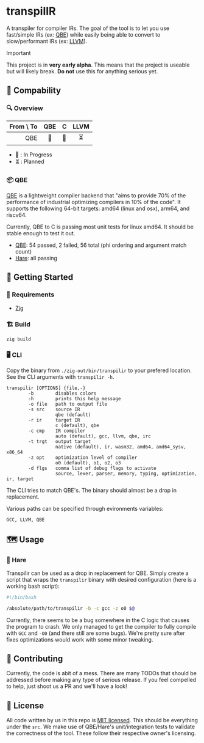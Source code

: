 # transpilIR

A transpiler for compiler IRs. The goal of the tool is to let you use fast/simple IRs (ex: [QBE](https://c9x.me/compile/)) while easily being able to convert to slow/performant IRs (ex: [LLVM](https://llvm.org/)).

> [!IMPORTANT]
> This project is in **very early alpha**. This means that the project is useable but will likely break. **Do not** use this for anything serious yet.

## 🧩 Compability

### 🔍 Overview

| From  \ To | QBE    | C | LLVM |
|-----------:|:------:|:-:|:----:|
| QBE        | 🚧     |🚧 | ⏳   |

- 🚧 : In Progress
- ⏳ : Planned

### 📦 QBE

[QBE](https://c9x.me/compile/) is a lightweight compiler backend that "aims to provide 70% of the performance of industrial optimizing compilers in 10% of the code". It supports the following 64-bit targets: amd64 (linux and osx), arm64, and riscv64.

Currently, QBE to C is passing most unit tests for linux amd64. It should be stable enough to test it out.

- [QBE](https://c9x.me/compile/): 54 passed, 2 failed, 56 total (phi ordering and argument match count)
- [Hare](https://harelang.org/): all passing

## 🚩 Getting Started

### 📘 Requirements

- [Zig](https://ziglang.org/)

### 🏗 Build

```
zig build
```

### 🖥 CLI

Copy the binary from `./zig-out/bin/transpilir` to your prefered location. See the CLI arguments with `transpilir -h`.

```
transpilir [OPTIONS] {file,-}
        -b        disables colors
        -h        prints this help message
        -o file   path to output file
        -s src    source IR
                  qbe (default)
        -r ir     target IR
                  c (default), qbe
        -c cmp    IR compiler
                  auto (default), gcc, llvm, qbe, irc
        -t trgt   output target
                  native (default), ir, wasm32, amd64, amd64_sysv, x86_64
        -z opt    optimization level of compiler
                  o0 (default), o1, o2, o3
        -d flgs   comma list of debug flags to activate
                  source, lexer, parser, memory, typing, optimization, ir, target
```

The CLI tries to match QBE's. The binary should almost be a drop in replacement.

Various paths can be specified through evironments variables:

```
GCC, LLVM, QBE
```

## 🗺 Usage

### 🐇 Hare

Transpilir can be used as a drop in replacement for QBE. Simply create a script that wraps the `transpilir` binary with desired configuration (here is a working bash script):

```bash
#!/bin/bash

/absolute/path/to/transpilir -b -c gcc -z o0 $@
```

Currently, there seems to be a bug somewhere in the C logic that causes the program to crash. We only managed to get the compiler to fully compile with `GCC` and `-O0` (and there still are some bugs). We're pretty sure after fixes optimizations would work with some minor tweaking.

## 👥 Contributing

Currently, the code is abit of a mess. There are many TODOs that should be addressed before making any type of serious release. If you feel compelled to help, just shoot us a PR and we'll have a look!

## 📜 License

All code written by us in this repo is [MIT licensed](https://opensource.org/license/mit). This should be everything under the `src`. We make use of QBE/Hare's unit/integration tests to validate the correctness of the tool. These follow their respective owner's licensing.
